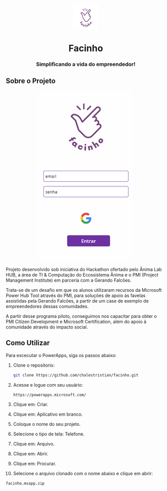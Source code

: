 <div id="top"></div>

<!-- PROJECT LOGO -->
<br />
<div align="center">
  <a href="https://github.com/othneildrew/Best-README-Template">
    <img src="img/logo.jpeg" alt="Logo" width="80" height="80">
  </a>
  <h1 align="center">Facinho</h1>
  <h3 align="center">
    Simplificando a vida do empreendedor!
  </h3>
</div>


## Sobre o Projeto
<div align="center">
<img src="img/screenshot_login.png" alt="Logo">
</div>

Projeto desenvolvido sob iniciativa do Hackathon ofertado pelo Ânima Lab HUB, a área de TI & Computação do Ecossistema Ânima e o PMI (Project Management Institute) em parceria com a Gerando Falcões.

Trata-se de um desafio em que os alunos utilizaram recursos da Microsoft Power Hub Tool através do PMI, para soluções de apoio às favelas assistidas pela Gerando Falcões, a partir de um case de exemplo de empreendedores dessas comunidades. 

A partir desse programa piloto, conseguimos nos capacitar para obter
o PMI Citizen Development e Microsoft Certification, além do apoio à comunidade através do impacto social.

## Como Utilizar

Para excecutar o PowerApps, siga os passos abaixo:

1. Clone o repositorio:
   ```sh
   git clone https://github.com/chalestristian/facinho.git
   ```
2. Acesse e logue com seu usuário:
   ```sh
   https://powerapps.microsoft.com/
   ```
3. Clique em: Criar.

4. Clique em: Aplicativo em branco.

5. Coloque o nome do seu projeto.

6. Selecione o tipo de tela: Telefone.

7. Clique em: Arquivo.

8. Clique em: Abrir.

9. Clique em: Procurar.

10. Selecione o arquivo clonado com o nome abaixo e clique em abrir:
   ```sh
   facinho.msapp.zip
   ```
